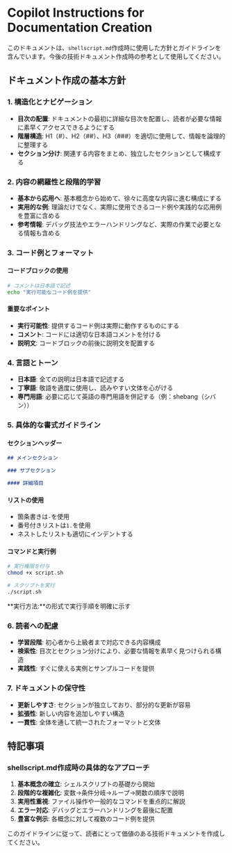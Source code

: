 # Copilot Instructions for Documentation Creation

このドキュメントは、`shellscript.md`作成時に使用した方針とガイドラインを含んでいます。今後の技術ドキュメント作成時の参考として使用してください。

## ドキュメント作成の基本方針

### 1. 構造化とナビゲーション
- **目次の配置**: ドキュメントの最初に詳細な目次を配置し、読者が必要な情報に素早くアクセスできるようにする
- **階層構造**: H1（#）、H2（##）、H3（###）を適切に使用して、情報を論理的に整理する
- **セクション分け**: 関連する内容をまとめ、独立したセクションとして構成する

### 2. 内容の網羅性と段階的学習
- **基本から応用へ**: 基本概念から始めて、徐々に高度な内容に進む構成にする
- **実用的な例**: 理論だけでなく、実際に使用できるコード例や実践的な応用例を豊富に含める
- **参考情報**: デバッグ技法やエラーハンドリングなど、実際の作業で必要となる情報も含める

### 3. コード例とフォーマット

#### コードブロックの使用
```bash
# コメントは日本語で記述
echo "実行可能なコード例を提供"
```

#### 重要なポイント
- **実行可能性**: 提供するコード例は実際に動作するものにする
- **コメント**: コードには適切な日本語コメントを付ける
- **説明文**: コードブロックの前後に説明文を配置する

### 4. 言語とトーン
- **日本語**: 全ての説明は日本語で記述する
- **丁寧語**: 敬語を適度に使用し、読みやすい文体を心がける
- **専門用語**: 必要に応じて英語の専門用語を併記する（例：shebang（シバン））

### 5. 具体的な書式ガイドライン

#### セクションヘッダー
```markdown
## メインセクション

### サブセクション

#### 詳細項目
```

#### リストの使用
- 箇条書きは`-`を使用
- 番号付きリストは`1.`を使用
- ネストしたリストも適切にインデントする

#### コマンドと実行例
```bash
# 実行権限を付与
chmod +x script.sh

# スクリプトを実行
./script.sh
```

**実行方法:**の形式で実行手順を明確に示す

### 6. 読者への配慮
- **学習段階**: 初心者から上級者まで対応できる内容構成
- **検索性**: 目次とセクション分けにより、必要な情報を素早く見つけられる構造
- **実践性**: すぐに使える実例とサンプルコードを提供

### 7. ドキュメントの保守性
- **更新しやすさ**: セクションが独立しており、部分的な更新が容易
- **拡張性**: 新しい内容を追加しやすい構造
- **一貫性**: 全体を通して統一されたフォーマットと文体

## 特記事項

### shellscript.md作成時の具体的なアプローチ
1. **基本概念の確立**: シェルスクリプトの基礎から開始
2. **段階的な複雑化**: 変数→条件分岐→ループ→関数の順序で説明
3. **実用性重視**: ファイル操作や一般的なコマンドを重点的に解説
4. **エラー対応**: デバッグとエラーハンドリングを最後に配置
5. **豊富な例示**: 各概念に対して複数のコード例を提供

このガイドラインに従って、読者にとって価値のある技術ドキュメントを作成してください。